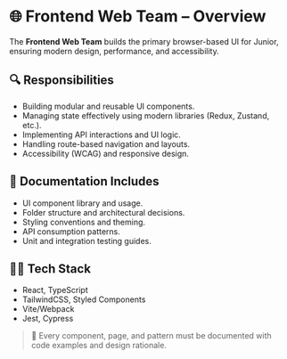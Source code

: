 # 🌐 Frontend Web Team – Overview

The **Frontend Web Team** builds the primary browser-based UI for Junior, ensuring modern design, performance, and accessibility.

## 🔍 Responsibilities
- Building modular and reusable UI components.
- Managing state effectively using modern libraries (Redux, Zustand, etc.).
- Implementing API interactions and UI logic.
- Handling route-based navigation and layouts.
- Accessibility (WCAG) and responsive design.

## 📘 Documentation Includes
- UI component library and usage.
- Folder structure and architectural decisions.
- Styling conventions and theming.
- API consumption patterns.
- Unit and integration testing guides.

## 🧑‍💻 Tech Stack
- React, TypeScript
- TailwindCSS, Styled Components
- Vite/Webpack
- Jest, Cypress

> 📎 Every component, page, and pattern must be documented with code examples and design rationale.
